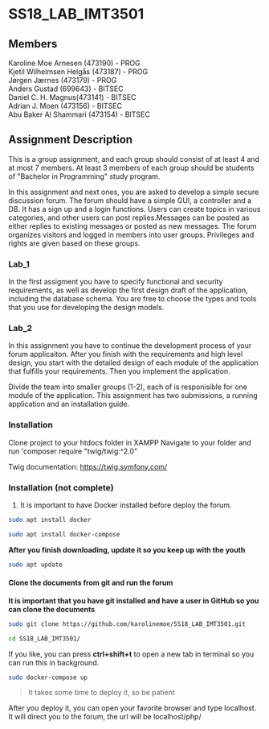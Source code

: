 # SS18_LAB_IMT3501

## Members  
Karoline Moe Arnesen (473190) - PROG  
Kjetil Wilhelmsen Helgås (473187) - PROG  
Jørgen Jærnes (473179) - PROG  
Anders Gustad (699643) - BITSEC  
Daniel C. H. Magnus(473141) - BITSEC  
Adrian J. Moen (473156) - BITSEC  
Abu Baker Al Shammari (473154) - BITSEC  

## Assignment Description
This is a group assignment, and each group should consist of at least 4 and at most 7 members. At least 3 members of each group should be students of "Bachelor in Programming" study program. 


In this assignment and next ones, you are asked to develop a simple secure discussion forum. The forum should have a simple GUI, a controller and a DB. It has a sign up and a login functions. Users can create topics in various categories, and other users  can post replies.Messages can be posted as either replies to existing messages or posted as new messages. The forum organizes visitors and logged in members into user groups. Privileges and rights are given based on these groups.  

### Lab_1
In the first assigment you have to specify functional and  security requirements, as well as develop the first design draft of the application, including the database schema. You are free to choose the types and tools that you use for developing the design models. 

### Lab_2
In this assignment you have to continue the development process of your forum applicaiton. After you finish with the requirements and high level design, you start with the detailed design of each module of the application that fulfills your requirements. Then you implement the application.  

Divide the team into smaller groups (1-2), each of is responisible for one module of the application.  This assignment has two submissions, a running application and an installation guide. 

### Installation
Clone project to your htdocs folder in XAMPP
Navigate to your folder and run 'composer require "twig/twig:^2.0"

Twig documentation:
https://twig.symfony.com/ 

### Installation (not complete)
1. It is important to have Docker installed before deploy the forum.

```sh
sudo apt install docker
```

```sh
sudo apt install docker-compose 
```
__After you finish downloading, update it so you keep up with the youth__

```sh
sudo apt update
```

#### Clone the documents from git and run the forum
__It is important that you have git installed and have a user in GitHub so you can clone the documents__

```sh
sudo git clone https://github.com/karolinemoe/SS18_LAB_IMT3501.git         
```

```sh
cd SS18_LAB_IMT3501/
```

If you like, you can press __ctrl+shift+t__ to open a new tab in terminal so you can run this in background.

```sh
sudo docker-compose up
```
> It takes some time to deploy it, so be patient

After you deploy it, you can open your favorite browser and type localhost. It will direct you to the forum, the url will be localhost/php/ 

